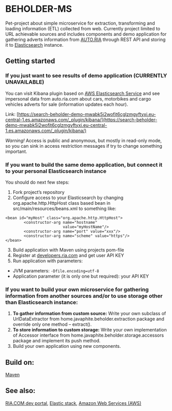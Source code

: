 # BEHOLDER-MS

Pet-project about simple microservice for extraction, transforming and loading information (ETL) collected from web. 
Currently project limited to URL achievable sources and includes components and demo application for gathering adverts information from [AUTO.RIA](https://auto.ria.com) through REST API and storing it to [Elasticsearch](https://www.elastic.co) instance.

## Getting started

### If you just want to see results of demo application (CURRENTLY UNAVAILABLE)

You can visit Kibana plugin based on [AWS Elasticsearch Service](https://aws.amazon.com/en/elasticsearch-service) and see impersonal data from auto.ria.com about cars, motorbikes and cargo vehicles adverts for sale (information updates each hour). 

Link: [https://search-beholder-demo-mwabk5i2wofjt6cglzmgyftyxi.eu-central-1.es.amazonaws.com/_plugin/kibana/](https://search-beholder-demo-mwabk5i2wofjt6cglzmgyftyxi.eu-central-1.es.amazonaws.com/_plugin/kibana/)

*Warning!* Access is public and anonymous, but mostly in read-only mode, so you can sink in access restriction messages if try to change something important. 

### If you want to build the same demo application, but connect it to your personal Elasticsearch instance
You should do next few steps: 
1. Fork project’s repository
2. Configure access to your Elasticsearch by changing org.apache.http.HttpHost class based bean in src/main/resources/beans.xml to something like:
```
<bean id="myHost" class="org.apache.http.HttpHost">
        <constructor-arg name="hostname"
                         value="myHostName"/>
        <constructor-arg name="port" value="xxx"/>
        <constructor-arg name="scheme" value="https"/>
</bean>
```
3. Build application with Maven using projects pom-file
4. Register at [developers.ria.com](https://developers.ria.com) and get user API KEY
5. Run application with parameters:
- JVM parameters: ```-Dfile.encoding=utf-8```
- Application parameter (it is only one but required): your API KEY

### If you want to build your own microservice for gathering information from another sources and/or to use storage other than Elasticsearch instance:
1. **To gather information from custom source:**
 Write your own subclass of UrlDataExtractor from home.javaphite.beholder.extraction package and override only one method – extract().
2. **To store information to custom storage:**
 Write your own implementation of Accessor interface from home.javaphite.beholder.storage.accessors package and implement its push method.
3. Build your own application using new components.

## Build on:
[Maven](https://maven.apache.org)
## See also:
[RIA.COM dev portal](https://developers.ria.com),
[Elastic stack](https://www.elastic.co),
[Amazon Web Services (AWS)](https://aws.amazon.com) 


